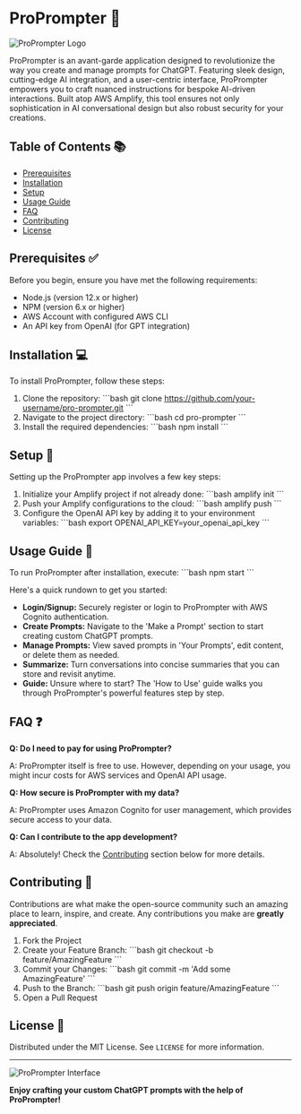 # ProPrompter 🚀

![ProPrompter Logo](path/to/logo.png "ProPrompter Logo")

ProPrompter is an avant-garde application designed to revolutionize the way you create and manage prompts for ChatGPT. Featuring sleek design, cutting-edge AI integration, and a user-centric interface, ProPrompter empowers you to craft nuanced instructions for bespoke AI-driven interactions. Built atop AWS Amplify, this tool ensures not only sophistication in AI conversational design but also robust security for your creations.

## Table of Contents 📚

- [Prerequisites](#prerequisites)
- [Installation](#installation)
- [Setup](#setup)
- [Usage Guide](#usage-guide)
- [FAQ](#faq)
- [Contributing](#contributing)
- [License](#license)

## Prerequisites ✅

Before you begin, ensure you have met the following requirements:

- Node.js (version 12.x or higher)
- NPM (version 6.x or higher)
- AWS Account with configured AWS CLI
- An API key from OpenAI (for GPT integration)

## Installation 💻

To install ProPrompter, follow these steps:

1. Clone the repository:
   \```bash
   git clone https://github.com/your-username/pro-prompter.git
   \```
2. Navigate to the project directory:
   \```bash
   cd pro-prompter
   \```
3. Install the required dependencies:
   \```bash
   npm install
   \```

## Setup 🔧

Setting up the ProPrompter app involves a few key steps:

1. Initialize your Amplify project if not already done:
   \```bash
   amplify init
   \```
2. Push your Amplify configurations to the cloud:
   \```bash
   amplify push
   \```
3. Configure the OpenAI API key by adding it to your environment variables:
   \```bash
   export OPENAI_API_KEY=your_openai_api_key
   \```

## Usage Guide 📖

To run ProPrompter after installation, execute:
\```bash
npm start
\```

Here's a quick rundown to get you started:

- **Login/Signup:** Securely register or login to ProPrompter with AWS Cognito authentication.
- **Create Prompts:** Navigate to the 'Make a Prompt' section to start creating custom ChatGPT prompts.
- **Manage Prompts:** View saved prompts in 'Your Prompts', edit content, or delete them as needed.
- **Summarize:** Turn conversations into concise summaries that you can store and revisit anytime.
- **Guide:** Unsure where to start? The 'How to Use' guide walks you through ProPrompter's powerful features step by step.

## FAQ ❓

**Q: Do I need to pay for using ProPrompter?**

A: ProPrompter itself is free to use. However, depending on your usage, you might incur costs for AWS services and OpenAI API usage.

**Q: How secure is ProPrompter with my data?**

A: ProPrompter uses Amazon Cognito for user management, which provides secure access to your data.

**Q: Can I contribute to the app development?**

A: Absolutely! Check the [Contributing](#contributing) section below for more details.

## Contributing 🤝

Contributions are what make the open-source community such an amazing place to learn, inspire, and create. Any contributions you make are **greatly appreciated**.

1. Fork the Project
2. Create your Feature Branch:
   \```bash
   git checkout -b feature/AmazingFeature
   \```
3. Commit your Changes:
   \```bash
   git commit -m 'Add some AmazingFeature'
   \```
4. Push to the Branch:
   \```bash
   git push origin feature/AmazingFeature
   \```
5. Open a Pull Request

## License 📄

Distributed under the MIT License. See `LICENSE` for more information.

---

![ProPrompter Interface](path/to/screenshot.png "ProPrompter Interface")

**Enjoy crafting your custom ChatGPT prompts with the help of ProPrompter!**
